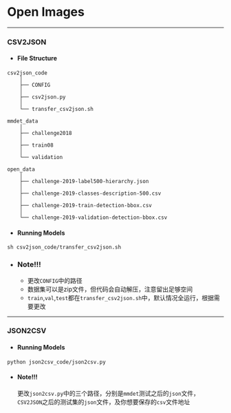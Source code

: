 # Open Images

------

### CSV2JSON

- #### File Structure

```
csv2json_code
    │
    ├── CONFIG
    │ 
    ├── csv2json.py
    │
    └── transfer_csv2json.sh

mmdet_data    
    │ 
    ├── challenge2018
    │
    ├── train08
    │
    └── validation
 
open_data    
    │ 
    ├── challenge-2019-label500-hierarchy.json
    │
    ├── challenge-2019-classes-description-500.csv
    │  
    ├── challenge-2019-train-detection-bbox.csv
    │
    └── challenge-2019-validation-detection-bbox.csv
```

- #### Running Models

```
sh csv2json_code/transfer_csv2json.sh
```

- ### Note!!!

  - 更改`CONFIG`中的路径
  - 数据集可以是zip文件，但代码会自动解压，注意留出足够空间
  - `train`,`val`,`test`都在`transfer_csv2json.sh`中，默认情况全运行，根据需要更改



------

### JSON2CSV

- #### Running Models

```
python json2csv_code/json2csv.py
```

- #### Note!!!

  更改`json2csv.py`中的三个路径，分别是`mmdet`测试之后的`json`文件，`CSV2JSON`之后的测试集的`json`文件，及你想要保存的`csv`文件地址

